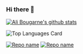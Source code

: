 ### Hi there 👋

<!--
**alibougarne/alibougarne** is a ✨ _special_ ✨ repository because its `README.md` (this file) appears on your GitHub profile.
-->

[![Ali Bougarne's github stats](https://github-readme-stats.vercel.app/api?username=alibougarne&show_icons=true&theme=vue&count_private=true
)](https://github.com/alibougarne/github-readme-stats)

![Top Languages Card](https://github-readme-stats.vercel.app/api/top-langs/?username=alibougarne&layout=compact)

[![Repo name](https://github-readme-stats.vercel.app/api/pin/?username=alibougarne&repo=portfolio&show_owner=true)](https://github.com/alibougarne/portfolio)
[![Repo name](https://github-readme-stats.vercel.app/api/pin/?username=alibougarne&repo=portfolio-api-nestjs&show_owner=true)](https://github.com/alibougarne/portfolio-api-nestjs)
